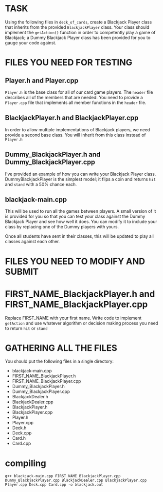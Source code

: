 # TASK

Using the following files in `deck_of_cards`, create a Blackjack Player class that inherits from the provided `BlackjackPlayer` class. Your class should implement the `getAction()` function in order to competently play a game of Blackjack; a Dummy Blackjack Player class has been provided for you to gauge your code against.

# FILES YOU NEED FOR TESTING

## Player.h and Player.cpp

`Player.h` is the base class for all of our card game players. The `header` file describes all of the members that are needed. You need to provide a `Player.cpp` file that implements all member functions in the `header` file.

## BlackjackPlayer.h and BlackjackPlayer.cpp

In order to allow multiple implementations of Blackjack players, we need provide a second base class. You will inherit from this class instead of `Player.h`

## Dummy_BlackjackPlayer.h and Dummy_BlackjackPlayer.cpp

I've provided an example of how you can write your Blackjack Player class. DummyBlackjackPlayer is the simplest model; it flips a coin and returns `hit` and `stand` with a 50% chance each.

## blackjack-main.cpp

This will be used to run all the games between players. A small version of it is provided for you so that you can test your class against the Dummy Blackjack Player and see how well it does. You can modify it to include your class by replacing one of the Dummy players with yours.

Once all students have sent in their classes, this will be updated to play all classes against each other.

# FILES YOU NEED TO MODIFY AND SUBMIT

# FIRST_NAME_BlackjackPlayer.h and FIRST_NAME_BlackjackPlayer.cpp

Replace FIRST_NAME with your first name. Write code to implement `getAction` and use whatever algorithm or decision making process you need to return `hit` or `stand`

# GATHERING ALL THE FILES

You should put the following files in a single directory:

- blackjack-main.cpp
- FIRST_NAME_BlackjackPlayer.h
- FIRST_NAME_BlackjackPlayer.cpp
- Dummy_BlackjackPlayer.h
- Dummy_BlackjackPlayer.cpp
- BlackjackDealer.h
- BlackjackDealer.cpp
- BlackjackPlayer.h
- BlackjackPlayer.cpp
- Player.h
- Player.cpp
- Deck.h
- Deck.cpp
- Card.h
- Card.cpp


# compiling

`g++ blackjack-main.cpp FIRST_NAME_BlackjackPlayer.cpp Dummy_BlackjackPlayer.cpp BlackjackDealer.cpp BlackjackPlayer.cpp Player.cpp Deck.cpp Card.cpp -o blackjack.out`
